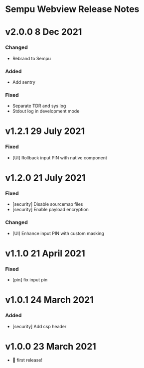 # Sempu Webview Release Notes

# v2.0.0 8 Dec 2021

### Changed

- Rebrand to Sempu

### Added

- Add sentry

### Fixed

- Separate TDR and sys log
- Stdout log in development mode

# v1.2.1 29 July 2021

### Fixed

- [UI] Rollback input PIN with native component

# v1.2.0 21 July 2021

### Fixed

- [security] Disable sourcemap files
- [security] Enable payload encryption

### Changed

- [UI] Enhance input PIN with custom masking

# v1.1.0 21 April 2021

### Fixed

- [pin] fix input pin

# v1.0.1 24 March 2021

### Added

- [security] Add csp header

# v1.0.0 23 March 2021

- 🎉 first release!
